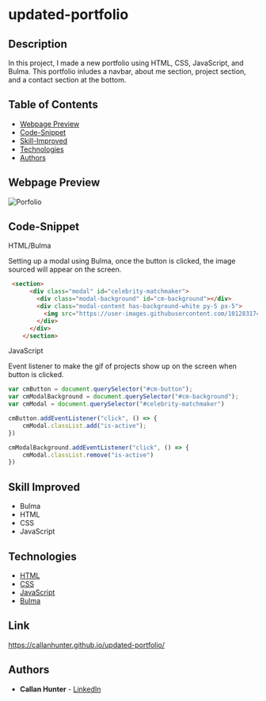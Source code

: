 # updated-portfolio

## Description

In this project, I made a new portfolio using HTML, CSS, JavaScript, and Bulma. This portfolio inludes a navbar, about me section, project section, and a contact section at the bottom.

## Table of Contents

- [Webpage Preview](#webpage-preview-)
- [Code-Snippet](#code-snippet-)
- [Skill-Improved](#skill-improved-)
- [Technologies](#technologies-)
- [Authors](#authors-)

## Webpage Preview

![Porfolio](https://drive.google.com/file/d/1Jv6Uv2ByqknbdZokZi7WU4Bv1TftL134/view)

## Code-Snippet

HTML/Bulma

Setting up a modal using Bulma, once the button is clicked, the image sourced will appear on the screen.

```HTML
 <section>
      <div class="modal" id="celebrity-matchmaker">
        <div class="modal-background" id="cm-background"></div>
        <div class="modal-content has-background-white py-5 px-5">
          <img src="https://user-images.githubusercontent.com/101283174/163512126-d8f0d253-8d8f-4f7d-9a83-010d1c50411c.gif" alt="">
        </div>
      </div>
    </section>
```

JavaScript

Event listener to make the gif of projects show up on the screen when button is clicked.

```JavaScript
var cmButton = document.querySelector("#cm-button");
var cmModalBackground = document.querySelector("#cm-background");
var cmModal = document.querySelector("#celebrity-matchmaker")

cmButton.addEventListener("click", () => {
    cmModal.classList.add("is-active");
})

cmModalBackground.addEventListener("click", () => {
    cmModal.classList.remove("is-active")
})
```

## Skill Improved

- Bulma
- HTML
- CSS
- JavaScript

## Technologies

- [HTML](https://developer.mozilla.org/en-US/docs/Web/HTML)
- [CSS](https://developer.mozilla.org/en-US/docs/Web/CSS)
- [JavaScript](https://developer.mozilla.org/en-US/docs/Web/JavaScript)
- [Bulma](https://bulma.io/)

## Link

https://callanhunter.github.io/updated-portfolio/

## Authors

- **Callan Hunter** - [LinkedIn](https://www.linkedin.com/in/callan-hunter-195816196/)
